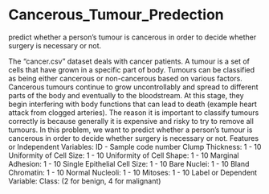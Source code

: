 # Cancerous_Tumour_Predection
predict whether a person’s tumour is cancerous in order to decide whether surgery is necessary or not.

The “cancer.csv” dataset deals with cancer patients. A tumour is a set of cells that
have grown in a specific part of body. Tumours can be classified as being either
cancerous or non-cancerous based on various factors. Cancerous tumours continue
to grow uncontrollably and spread to different parts of the body and eventually to
the bloodstream. At this stage, they begin interfering with body functions that can
lead to death (example heart attack from clogged arteries). The reason it is important
to classify tumours correctly is because generally it is expensive and risky to try to
remove all tumours. In this problem, we want to predict whether a person’s tumour
is cancerous in order to decide whether surgery is necessary or not.
Features or Independent Variables:
ID - Sample code number
Clump Thickness: 1 - 10
Uniformity of Cell Size: 1 - 10
Uniformity of Cell Shape: 1 - 10
Marginal Adhesion: 1 - 10
Single Epithelial Cell Size: 1 - 10
Bare Nuclei: 1 - 10
Bland Chromatin: 1 - 10
Normal Nucleoli: 1 - 10
Mitoses: 1 - 10
Label or Dependent Variable:
Class: (2 for benign, 4 for malignant)
